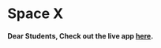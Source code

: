 # Space X

#### Dear Students, Check out the live app [here](http://203.193.173.125/buildriseshine/javascript/spaceX/).